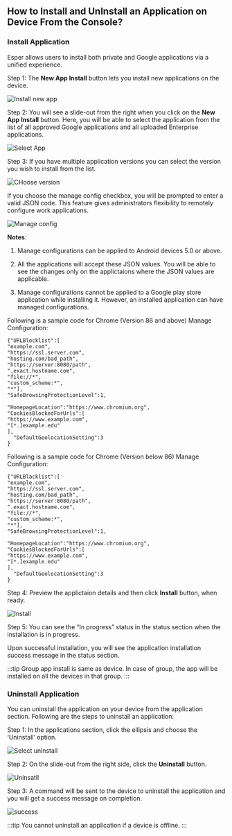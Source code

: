 ## How to Install and UnInstall an Application on Device From the Console?

  
### Install Application

Esper allows users to install both private and Google applications via a unified experience.

  

Step 1: The **New App Install** button lets you install new applications on the device.

  

![Install new app](./images/deviceApps/1-action.png)

  

Step 2: You will see a slide-out from the right when you click on the **New App Install** button. Here, you will be able to select the application from the list of all approved Google applications and all uploaded Enterprise applications.

  

![Select App](./images/deviceApps/2-choose.png)

  

Step 3: If you have multiple application versions you can select the version you wish to install from the list.

  

![CHoose version](./images/deviceApps/3-version.png)

If you choose the manage config checkbox, you will be prompted to enter a valid JSON code. This feature gives administrators flexibility to remotely configure work applications. 

![Manage config](./images/deviceApps/4-manage.png)


**Notes**:

  

1.  Manage configurations can be applied to Android devices 5.0 or above.
    
2.  All the applications will accept these JSON values. You will be able to see the changes only on the applictaions where the JSON values are applicable.

3.  Manage configurations cannot be applied to a Google play store application while installing it. However, an installed application can have managed configurations.
  
Following is a sample code for Chrome (Version 86 and above) Manage Configuration:


    {"URLBlocklist":[
    "example.com",
    "https://ssl.server.com",
    "hosting.com/bad_path",
    "https://server:8080/path",
    ".exact.hostname.com",
    "file://*",
    "custom_scheme:*",
    "*"],
    "SafeBrowsingProtectionLevel":1,

    "HomepageLocation":"https://www.chromium.org", "CookiesBlockedForUrls":[
    "https://www.example.com",
    "[*.]example.edu"
    ],
      "DefaultGeolocationSetting":3     
    }

Following is a sample code for Chrome (Version below 86) Manage Configuration:


    {"URLBlacklist":[
    "example.com",
    "https://ssl.server.com",
    "hosting.com/bad_path",
    "https://server:8080/path",
    ".exact.hostname.com",
    "file://*",
    "custom_scheme:*",
    "*"],
    "SafeBrowsingProtectionLevel":1,

    "HomepageLocation":"https://www.chromium.org", "CookiesBlockedForUrls":[
    "https://www.example.com",
    "[*.]example.edu"
    ],
      "DefaultGeolocationSetting":3     
    }


Step 4: Preview the applictaion details and then click **Install** button, when ready.

  

![Install](./images/deviceApps/5-install.png)

  

Step 5: You can see the “In progress” status in the status section when the installation is in progress.

 Upon successful installation, you will see the application installation success message in the status section.

 :::tip
 Group app install is same as device. In case of group, the app will be installed on all the devices in that group. 
 :::

### Uninstall Application
You can uninstall the application on your device from the application section. Following are the steps to uninstall an application:

  

Step 1: In the applications section, click the ellipsis and choose the ‘Uninstall’ option.

  

![Select uninstall](./images/deviceApps/6-uninstall.png)

  

Step 2: On the slide-out from the right side, click the **Uninstall** button.

![Uninsatll](./images/deviceApps/7-confirm.png)

  

Step 3: A command will be sent to the device to uninstall the application and you will get a success message on completion.

![success](./images/deviceApps/8-success.png)

  
  

:::tip
You cannot uninstall an application if a device is offline.
:::

  
